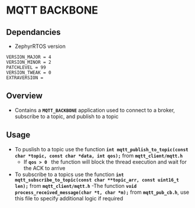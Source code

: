 # MQTT BACKBONE

## Dependancies 
- ZephyrRTOS version
```
VERSION_MAJOR = 4
VERSION_MINOR = 2
PATCHLEVEL = 99
VERSION_TWEAK = 0
EXTRAVERSION =
```


## Overview
- Contains a **`MQTT_BACKBONE`** application used to connect to a broker, subscribe to a topic, and publish to a topic


## Usage

- To puslish to a topic use the function **`int mqtt_publish_to_topic(const char *topic, const char *data, int qos);`** from **`mqtt_client/mqtt.h`**
    - If **`qos > 0 `** the function will block the thread execution and wait for the ACK to arrive
- To subscribe to a topics use the function **`int mqtt_subscribe_to_topic(const char **topic_arr, const uint16_t len);`** from **`mqtt_client/mqtt.h`**
    -The function  **`void process_received_message(char *t, char *m);`** from **`mqtt_pub_cb.h`**, use this file to specify additional logic if required 



